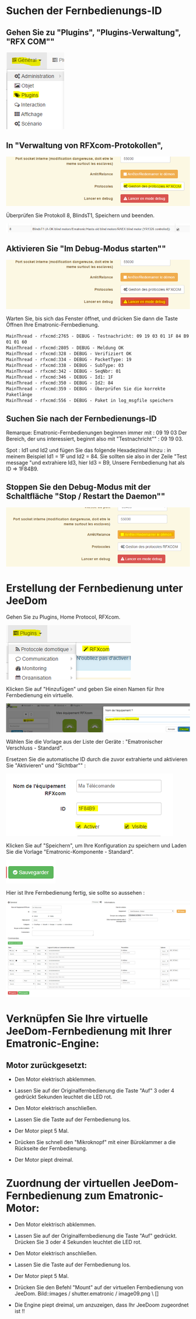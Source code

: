 Suchen der Fernbedienungs-ID 
====================================

Gehen Sie zu "Plugins", "Plugins-Verwaltung", "RFX COM"" 
------------------------------------------------------

![image07](images/volet.ematronic/image07.png)

In "Verwaltung von RFXcom-Protokollen", 
-------------------------------------

![image04](images/volet.ematronic/image04.png)

Überprüfen Sie Protokoll 8, BlindsT1, Speichern und beenden.

![image08](images/volet.ematronic/image08.png)

Aktivieren Sie "Im Debug-Modus starten"" 
-------------------------------

![image03](images/volet.ematronic/image03.png)

Warten Sie, bis sich das Fenster öffnet, und drücken Sie dann die Taste Öffnen
Ihre Ematronic-Fernbedienung.

    MainThread - rfxcmd:2765 - DEBUG - Testnachricht: 09 19 03 01 1F 84 B9 01 01 60
    MainThread - rfxcmd:2805 - DEBUG - Meldung OK
    MainThread - rfxcmd:328 - DEBUG - Verifiziert OK
    MainThread - rfxcmd:334 - DEBUG - PacketType: 19
    MainThread - rfxcmd:338 - DEBUG - SubType: 03
    MainThread - rfxcmd:342 - DEBUG - SeqNbr: 01
    MainThread - rfxcmd:346 - DEBUG - Id1: 1F
    MainThread - rfxcmd:350 - DEBUG - Id2: 84
    MainThread - rfxcmd:359 - DEBUG - Überprüfen Sie die korrekte Paketlänge
    MainThread - rfxcmd:556 - DEBUG - Paket in log_msgfile speichern

Suchen Sie nach der Fernbedienungs-ID 
-------------------------------------

Remarque: Ematronic-Fernbedienungen beginnen immer mit : 09 19 03
Der Bereich, der uns interessiert, beginnt also mit "Testnachricht"" : 09 19 03.

Spot : Id1 und Id2 und fügen Sie das folgende Hexadezimal hinzu : in meinem Beispiel
Id1 = 1F und Id2 = 84. Sie sollten sie also in der Zeile "Test
message "und extrahiere Id3, hier Id3 = B9, Unsere Fernbedienung hat
als ID ⇒ 1F84B9.

Stoppen Sie den Debug-Modus mit der Schaltfläche "Stop / Restart the Daemon"" 
-----------------------------------------------------------------

![image06](images/volet.ematronic/image06.png)

Erstellung der Fernbedienung unter JeeDom 
=======================================

Gehen Sie zu Plugins, Home Protocol, RFXcom.

![image10](images/volet.ematronic/image10.png)

Klicken Sie auf "Hinzufügen" und geben Sie einen Namen für Ihre Fernbedienung ein
virtuelle.

![image00](images/volet.ematronic/image00.png)

Wählen Sie die Vorlage aus der Liste der Geräte : "Ematronischer Verschluss -
Standard".

Ersetzen Sie die automatische ID durch die zuvor extrahierte
und aktivieren Sie "Aktivieren" und "Sichtbar"" :

![image11](images/volet.ematronic/image11.png)

Klicken Sie auf "Speichern", um Ihre Konfiguration zu speichern und
Laden Sie die Vorlage "Ematronic-Komponente - Standard".

![image02](images/volet.ematronic/image02.png)

Hier ist Ihre Fernbedienung fertig, sie sollte so aussehen :

![image05](images/volet.ematronic/image05.png)

Verknüpfen Sie Ihre virtuelle JeeDom-Fernbedienung mit Ihrer Ematronic-Engine: 
======================================================================

Motor zurückgesetzt: 
---------------------------

-   Den Motor elektrisch abklemmen.

-   Lassen Sie auf der Originalfernbedienung die Taste "Auf" 3 oder 4 gedrückt
    Sekunden leuchtet die LED rot.

-   Den Motor elektrisch anschließen.

-   Lassen Sie die Taste auf der Fernbedienung los.

-   Der Motor piept 5 Mal.

-   Drücken Sie schnell den "Mikroknopf" mit einer Büroklammer a
    die Rückseite der Fernbedienung.

-   Der Motor piept dreimal.

Zuordnung der virtuellen JeeDom-Fernbedienung zum Ematronic-Motor: 
====================================================================

-   Den Motor elektrisch abklemmen.

-   Lassen Sie auf der Originalfernbedienung die Taste "Auf" gedrückt. Drücken Sie 3 oder 4
    Sekunden leuchtet die LED rot.

-   Den Motor elektrisch anschließen.

-   Lassen Sie die Taste auf der Fernbedienung los.

-   Der Motor piept 5 Mal.

-   Drücken Sie den Befehl "Mount" auf der virtuellen Fernbedienung von
    JeeDom. Bild::images / shutter.ematronic / image09.png \ [\]

-   Die Engine piept dreimal, um anzuzeigen, dass Ihr JeeDoom zugeordnet ist
    !!



